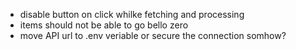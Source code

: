 
* disable button on click whilke fetching and processing
* items should not be able to go bello zero
* move API url to .env veriable or secure the connection somhow?

